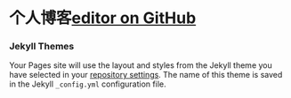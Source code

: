 # 个人博客[editor on GitHub](https://github.com/scrappytear/MyWebBlog/edit/master/index.md) 


### Jekyll Themes

Your Pages site will use the layout and styles from the Jekyll theme you have selected in your [repository settings](https://github.com/scrappytear/MyWebBlog/settings). The name of this theme is saved in the Jekyll `_config.yml` configuration file.
